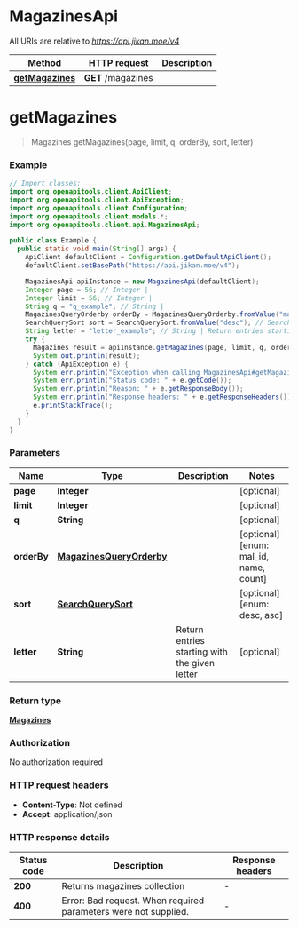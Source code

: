 # MagazinesApi

All URIs are relative to *https://api.jikan.moe/v4*

| Method | HTTP request | Description |
|------------- | ------------- | -------------|
| [**getMagazines**](MagazinesApi.md#getMagazines) | **GET** /magazines |  |


<a name="getMagazines"></a>
# **getMagazines**
> Magazines getMagazines(page, limit, q, orderBy, sort, letter)



### Example
```java
// Import classes:
import org.openapitools.client.ApiClient;
import org.openapitools.client.ApiException;
import org.openapitools.client.Configuration;
import org.openapitools.client.models.*;
import org.openapitools.client.api.MagazinesApi;

public class Example {
  public static void main(String[] args) {
    ApiClient defaultClient = Configuration.getDefaultApiClient();
    defaultClient.setBasePath("https://api.jikan.moe/v4");

    MagazinesApi apiInstance = new MagazinesApi(defaultClient);
    Integer page = 56; // Integer | 
    Integer limit = 56; // Integer | 
    String q = "q_example"; // String | 
    MagazinesQueryOrderby orderBy = MagazinesQueryOrderby.fromValue("mal_id"); // MagazinesQueryOrderby | 
    SearchQuerySort sort = SearchQuerySort.fromValue("desc"); // SearchQuerySort | 
    String letter = "letter_example"; // String | Return entries starting with the given letter
    try {
      Magazines result = apiInstance.getMagazines(page, limit, q, orderBy, sort, letter);
      System.out.println(result);
    } catch (ApiException e) {
      System.err.println("Exception when calling MagazinesApi#getMagazines");
      System.err.println("Status code: " + e.getCode());
      System.err.println("Reason: " + e.getResponseBody());
      System.err.println("Response headers: " + e.getResponseHeaders());
      e.printStackTrace();
    }
  }
}
```

### Parameters

| Name | Type | Description  | Notes |
|------------- | ------------- | ------------- | -------------|
| **page** | **Integer**|  | [optional] |
| **limit** | **Integer**|  | [optional] |
| **q** | **String**|  | [optional] |
| **orderBy** | [**MagazinesQueryOrderby**](.md)|  | [optional] [enum: mal_id, name, count] |
| **sort** | [**SearchQuerySort**](.md)|  | [optional] [enum: desc, asc] |
| **letter** | **String**| Return entries starting with the given letter | [optional] |

### Return type

[**Magazines**](Magazines.md)

### Authorization

No authorization required

### HTTP request headers

 - **Content-Type**: Not defined
 - **Accept**: application/json

### HTTP response details
| Status code | Description | Response headers |
|-------------|-------------|------------------|
| **200** | Returns magazines collection |  -  |
| **400** | Error: Bad request. When required parameters were not supplied. |  -  |

